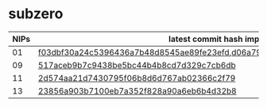 # subzero

NIPs | latest commit hash implemented
--- | ---
01 | [f03dbf30a24c5396436a7b48d8545ae89fe23efd](https://github.com/ice-blockchain/subzero/commit/f03dbf30a24c5396436a7b48d8545ae89fe23efd),[d06a79b663f5c382c25a6513fe331514c8de0dca](https://github.com/ice-blockchain/subzero/commit/d06a79b663f5c382c25a6513fe331514c8de0dca)
09 | [517aceb9b7c9438be5bc44b4b8cd7d329c7cb6db](https://github.com/ice-blockchain/subzero/commit/517aceb9b7c9438be5bc44b4b8cd7d329c7cb6db)
11 | [2d574aa21d7430795f06b8d6d767ab02366c2f79](https://github.com/ice-blockchain/subzero/commit/2d574aa21d7430795f06b8d6d767ab02366c2f79)
13 | [23856a903b7100eb7a352f828a90a6eb6b4d32b8](https://github.com/ice-blockchain/subzero/commit/23856a903b7100eb7a352f828a90a6eb6b4d32b8)